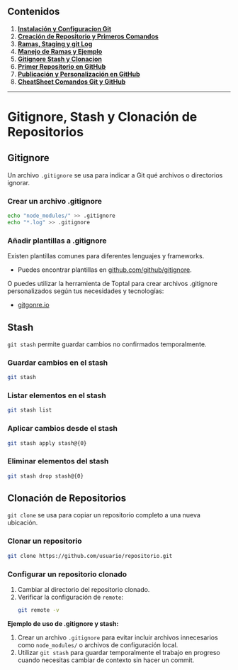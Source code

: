 ## Contenidos

1. [**Instalación y Configuracion Git**](1-Instalacion_y_Configuracion_Git.md)
2. [**Creación de Repositorio y Primeros Comandos**](2-Creacion_de_Repositorio_y_Primeros_Comandos.md)
3. [**Ramas, Staging y git Log**](3-Ramas_Staging_y_Git_Log.md)
4. [**Manejo de Ramas y Ejemplo**](4-Manejo_de_Ramas_y_Ejemplo.md)
5. [**Gitignore Stash y Clonacion**](5-Gitignore_Stash_y_Clonacion.md)
6. [**Primer Repositorio en GitHub**](6-Primer_Repositorio_en_GitHub.md)
7. [**Publicación y Personalización en GitHub**](7-Publicacion_y_Personalizacion_en_GitHub.md)
8. [**CheatSheet Comandos Git y GitHub**](CheatSheet_Comandos_Git_y_GitHub.md)

---

# Gitignore, Stash y Clonación de Repositorios

## Gitignore
Un archivo `.gitignore` se usa para indicar a Git qué archivos o directorios ignorar.

### Crear un archivo .gitignore
```bash
echo "node_modules/" >> .gitignore
echo "*.log" >> .gitignore
```

### Añadir plantillas a .gitignore
Existen plantillas comunes para diferentes lenguajes y frameworks. 

- Puedes encontrar plantillas en [github.com/github/gitignore](https://github.com/github/gitignore).

O puedes utilizar la herramienta de Toptal para crear archivos .gitignore personalizados según tus necesidades y tecnologías:
- [gitgonre.io](https://www.toptal.com/developers/gitignore/)

## Stash

`git stash` permite guardar cambios no confirmados temporalmente.

### Guardar cambios en el stash
```bash
git stash
```

### Listar elementos en el stash
```bash
git stash list
```

### Aplicar cambios desde el stash
```bash
git stash apply stash@{0}
```

### Eliminar elementos del stash
```bash
git stash drop stash@{0}
```

## Clonación de Repositorios

`git clone` se usa para copiar un repositorio completo a una nueva ubicación.

### Clonar un repositorio
```bash
git clone https://github.com/usuario/repositorio.git
```

### Configurar un repositorio clonado
1. Cambiar al directorio del repositorio clonado.
2. Verificar la configuración de `remote`:
   ```bash
   git remote -v
   ```

**Ejemplo de uso de .gitignore y stash:**

1. Crear un archivo `.gitignore` para evitar incluir archivos innecesarios como `node_modules/` o archivos de configuración local.
2. Utilizar `git stash` para guardar temporalmente el trabajo en progreso cuando necesitas cambiar de contexto sin hacer un commit.
